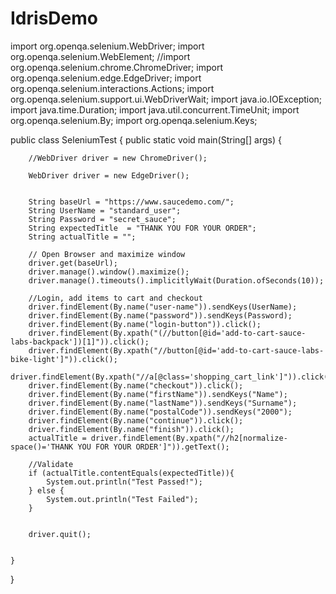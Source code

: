 # IdrisDemo
import org.openqa.selenium.WebDriver;
import org.openqa.selenium.WebElement;
//import org.openqa.selenium.chrome.ChromeDriver;
import org.openqa.selenium.edge.EdgeDriver;
import org.openqa.selenium.interactions.Actions;
import org.openqa.selenium.support.ui.WebDriverWait;
import java.io.IOException;
import java.time.Duration;
import java.util.concurrent.TimeUnit;
import org.openqa.selenium.By;
import org.openqa.selenium.Keys;



public class SeleniumTest {
		public static void main(String[] args) {

		//WebDriver driver = new ChromeDriver();

		WebDriver driver = new EdgeDriver();
		

		String baseUrl = "https://www.saucedemo.com/";
		String UserName = "standard_user";
		String Password = "secret_sauce";
		String expectedTitle  = "THANK YOU FOR YOUR ORDER";
		String actualTitle = "";

		// Open Browser and maximize window
		driver.get(baseUrl);
		driver.manage().window().maximize();
		driver.manage().timeouts().implicitlyWait(Duration.ofSeconds(10));

		//Login, add items to cart and checkout
		driver.findElement(By.name("user-name")).sendKeys(UserName);
		driver.findElement(By.name("password")).sendKeys(Password);
		driver.findElement(By.name("login-button")).click();
		driver.findElement(By.xpath("(//button[@id='add-to-cart-sauce-labs-backpack'])[1]")).click();
		driver.findElement(By.xpath("//button[@id='add-to-cart-sauce-labs-bike-light']")).click();
		driver.findElement(By.xpath("//a[@class='shopping_cart_link']")).click();
		driver.findElement(By.name("checkout")).click();
		driver.findElement(By.name("firstName")).sendKeys("Name");
		driver.findElement(By.name("lastName")).sendKeys("Surname");
		driver.findElement(By.name("postalCode")).sendKeys("2000");
		driver.findElement(By.name("continue")).click();
		driver.findElement(By.name("finish")).click();
		actualTitle = driver.findElement(By.xpath("//h2[normalize-space()='THANK YOU FOR YOUR ORDER']")).getText();

		//Validate
        if (actualTitle.contentEquals(expectedTitle)){
            System.out.println("Test Passed!");
        } else {
            System.out.println("Test Failed");
        }

	
		driver.quit();

		
	}
}

